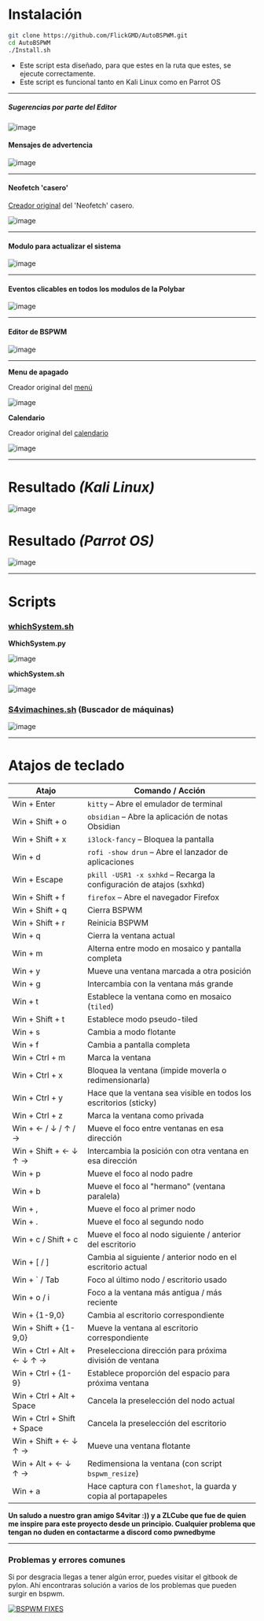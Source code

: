# **Instalación**

```bash
git clone https://github.com/FlickGMD/AutoBSPWM.git
cd AutoBSPWM
./Install.sh
```
- Este script esta diseñado, para que estes en la ruta que estes, se ejecute correctamente.
- Este script es funcional tanto en Kali Linux como en Parrot OS

---

##### Sugerencias por parte del Editor

![image](https://github.com/user-attachments/assets/3f9dd2c3-db49-41d0-ab53-b5d5bc68df7e)

#### Mensajes de advertencia 

![image](https://github.com/user-attachments/assets/fbb5de54-9bf9-4230-8a9a-539f39436009)


---

#### Neofetch 'casero' 

[Creador original](https://github.com/gh0stzk/) del 'Neofetch' casero.

![image](https://github.com/user-attachments/assets/54146710-9b44-4687-9716-ceb01954b980)

---

#### Modulo para actualizar el sistema

![image](https://github.com/user-attachments/assets/6abfaba9-3395-429c-b829-aaa77d58fa67)


---
#### Eventos clicables en todos los modulos de la Polybar
![image](https://github.com/user-attachments/assets/4a9ff273-790f-4bf1-9588-3ba7a76fbf56)


---
#### Editor de BSPWM 

![image](https://github.com/user-attachments/assets/379010c9-30a7-4ca7-aec0-af944d30c6ba)

---

**Menu de apagado**

Creador original del [menú](https://github.com/zelaya420/bspwm)

![image](https://github.com/user-attachments/assets/89a62d69-506c-42fc-9ff8-46919033260a)


**Calendario**

Creador original del [calendario](https://github.com/gh0stzk/dotfiles)

![image](https://github.com/user-attachments/assets/c2170dce-c22f-420a-b641-1ebb7fdf5e03)

---
# Resultado *(Kali Linux)*
![image](https://github.com/user-attachments/assets/81e5eeba-36c8-4f31-8022-4d0c569b5b8d)



# Resultado *(Parrot OS)*
![image](https://github.com/user-attachments/assets/523cfb9b-6118-4db5-8604-30d61e7cf3d0)



---
# Scripts

### [whichSystem.sh](https://github.com/FlickGMD/whichSystem.sh)

**WhichSystem.py**

![image](https://github.com/user-attachments/assets/805cfbe3-b3b1-4d68-9258-c8960aedbff2)

**whichSystem.sh**

![image](https://github.com/user-attachments/assets/8c4d5d11-6507-4b68-a015-a7f2526c5876)


### [S4vimachines.sh](https://github.com/FlickGMD/s4vimachines.sh) **(Buscador de máquinas)**

![image](https://github.com/user-attachments/assets/c43de338-d4bf-4bfd-9e56-fdb5976013f6)





---


# Atajos de teclado

| Atajo                        | Comando / Acción                                                        |
|-----------------------------|---------------------------------------------------------------------------|
| Win + Enter                 | `kitty` – Abre el emulador de terminal                                  |
| Win + Shift + o             | `obsidian` – Abre la aplicación de notas Obsidian                       |
| Win + Shift + x             | `i3lock-fancy` – Bloquea la pantalla                                    |
| Win + d                     | `rofi -show drun` – Abre el lanzador de aplicaciones                    |
| Win + Escape                | `pkill -USR1 -x sxhkd` – Recarga la configuración de atajos (sxhkd)     |
| Win + Shift + f             | `firefox` – Abre el navegador Firefox                                   |
| Win + Shift + q             | Cierra BSPWM                                                            |
| Win + Shift + r             | Reinicia BSPWM                                                          |
| Win + q                     | Cierra la ventana actual                                                |
| Win + m                     | Alterna entre modo en mosaico y pantalla completa                       |
| Win + y                     | Mueve una ventana marcada a otra posición                               |
| Win + g                     | Intercambia con la ventana más grande                                   |
| Win + t                     | Establece la ventana como en mosaico (`tiled`)                          |
| Win + Shift + t             | Establece modo pseudo-tiled                                             |
| Win + s                     | Cambia a modo flotante                                                  |
| Win + f                     | Cambia a pantalla completa                                              |
| Win + Ctrl + m              | Marca la ventana                                                        |
| Win + Ctrl + x              | Bloquea la ventana (impide moverla o redimensionarla)                   |
| Win + Ctrl + y              | Hace que la ventana sea visible en todos los escritorios (sticky)       |
| Win + Ctrl + z              | Marca la ventana como privada                                           |
| Win + ← / ↓ / ↑ / →         | Mueve el foco entre ventanas en esa dirección                          |
| Win + Shift + ← ↓ ↑ →       | Intercambia la posición con otra ventana en esa dirección               |
| Win + p                     | Mueve el foco al nodo padre                                             |
| Win + b                     | Mueve el foco al "hermano" (ventana paralela)                           |
| Win + ,                     | Mueve el foco al primer nodo                                            |
| Win + .                     | Mueve el foco al segundo nodo                                           |
| Win + c / Shift + c         | Mueve el foco al nodo siguiente / anterior del escritorio               |
| Win + [ / ]                 | Cambia al siguiente / anterior nodo en el escritorio actual             |
| Win + ` / Tab               | Foco al último nodo / escritorio usado                                 |
| Win + o / i                 | Foco a la ventana más antigua / más reciente                           |
| Win + {1-9,0}               | Cambia al escritorio correspondiente                                    |
| Win + Shift + {1-9,0}       | Mueve la ventana al escritorio correspondiente                          |
| Win + Ctrl + Alt + ← ↓ ↑ → | Preselecciona dirección para próxima división de ventana                |
| Win + Ctrl + {1-9}          | Establece proporción del espacio para próxima ventana                   |
| Win + Ctrl + Alt + Space    | Cancela la preselección del nodo actual                                 |
| Win + Ctrl + Shift + Space  | Cancela la preselección del escritorio                                  |
| Win + Shift + ← ↓ ↑ →       | Mueve una ventana flotante                                              |
| Win + Alt + ← ↓ ↑ →         | Redimensiona la ventana (con script `bspwm_resize`)                     |
| Win + a                     | Hace captura con `flameshot`, la guarda y copia al portapapeles         |


**Un saludo a nuestro gran amigo S4vitar :)) y a ZLCube que fue de quien me inspire para este proyecto desde un principio. Cualquier problema que tengan no duden en contactarme a discord como pwnedbyme**

---

### Problemas y errores comunes

Si por desgracia llegas a tener algún error, puedes visitar el gitbook de pylon. Ahí encontraras solución a varios de los problemas que pueden surgir en bspwm.

[![BSPWM FIXES](https://pylonet.gitbook.io/~gitbook/image?url=https%3A%2F%2F811307675-files.gitbook.io%2F%7E%2Ffiles%2Fv0%2Fb%2Fgitbook-x-prod.appspot.com%2Fo%2Forganizations%252FwquVPFoIEgRKyhYSTfGW%252Fsites%252Fsite_EXziD%252Fsocialpreview%252Ft6eN9edJEnI3S1SjEkoi%252FBSPWM%2520FIXES.png%3Falt%3Dmedia%26token%3D9bb76ed0-7c66-46d0-a3f1-43a00046e43b&width=1200&height=630&sign=15a50fe&sv=2)](https://pylonet.gitbook.io/hack4u)
